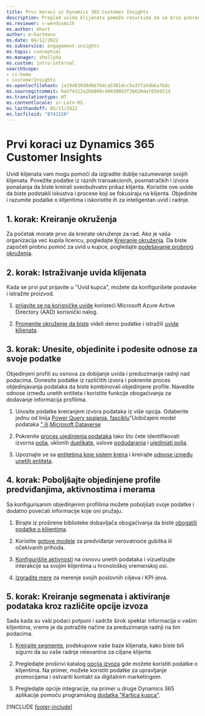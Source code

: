 ```yaml
---
title: Prvi koraci uz Dynamics 365 Customer Insights
description: Pregled uvida klijenata pomaže resursima da se brzo pokrenu.
ms.reviewer: v-wendysmith
ms.author: mhart
author: m-hartmann
ms.date: 04/12/2022
ms.subservice: engagement-insights
ms.topic: conceptual
ms.manager: shellyha
ms.custom: intro-internal
searchScope:
- ci-home
- customerInsights
ms.openlocfilehash: 1a19d83930d667bdca5301dcc5a3ffa5db6a7bdc
ms.sourcegitcommit: 6a5f4312a2bb808c40830863f26620daf65b921d
ms.translationtype: HT
ms.contentlocale: sr-Latn-RS
ms.lasthandoff: 05/11/2022
ms.locfileid: "8741150"
---
```

# <a name="get-started-with-dynamics-365-customer-insights"></a>Prvi koraci uz Dynamics 365 Customer Insights

Uvidi klijenata vam mogu pomoći da izgradite dublje razumevanje svojih klijenata. Povežite podatke iz raznih transakcionih, posmatračkih i izvora ponašanja da biste kreirali sveobuhvatni prikaz klijenta. Koristite ove uvide da biste podstakli iskustva i procese koji se fokusiraju na klijenta. Objedinite i razumite podatke o klijentima i iskoristite ih za inteligentan uvid i radnje.

## <a name="step-1-create-an-environment"></a>1. korak: Kreiranje okruženja

Za početak morate prvo da kreirate okruženje za rad. Ako je vaša organizacija već kupila licencu, pogledajte [Kreiranje okruženja](create-environment.md). Da biste započeli probnu pomoć za uvid u kupce, pogledajte [podešavanje probnog okruženja](trial-signup.md).

## <a name="step-2-explore-customer-insights"></a>2. korak: Istraživanje uvida klijenata

Kada se prvi put prijavite u "Uvid kupca", možete da konfigurišete postavke i istražite proizvod.

1. [prijavite se na korisničke uvide](https://home.ci.ai.dynamics.com) koristeći Microsoft Azure Active Directory (AAD) korisnički nalog.

1. [Promenite okruženje da biste](manage-environments.md#switch-environments) videli demo podatke i istražili [uvide klijenata](home.md).

## <a name="step-3-ingest-unify-and-set-up-relationships-for-your-data"></a>3. korak: Unesite, objedinite i podesite odnose za svoje podatke

Objedinjeni profili su osnova za dobijanje uvida i preduzimanje radnji nad podacima. Donesite podatke iz različitih izvora i pokrenite proces objedinjavanja podataka da biste kombinovali objedinjene profile. Navedite odnose između unetih entiteta i koristite funkcije obogaćivanja za dodavanje informacija profilima.

1. Unosite podatke kreiranjem izvora podataka iz više opcija. Odaberite jednu od linija [Power Query spajanja, fasciklu](connect-power-query.md)"Uobičajeni model podataka [" ili](connect-common-data-model.md).[Microsoft Dataverse](connect-dataverse-managed-lake.md) 

1. Pokrenite [proces ujedinjenja podataka](data-unification.md) tako što ćete identifikovati izvorna [polja](map-entities.md), ukloniti [duplikate](remove-duplicates.md), uslove [podudaranja](match-entities.md) i [ujedinjati polja](merge-entities.md).

1. Upoznajte se sa [entitetima koje sistem kreira](entities.md) i kreirajte [odnose između unetih entiteta](relationships.md).

## <a name="step-4-enhance-unified-profiles-with-predictions-activities-and-measures"></a>4. korak: Poboljšajte objedinjene profile predviđanjima, aktivnostima i merama

Sa konfigurisanim objedinjenim profilima možete poboljšati svoje podatke i dodatno povećati informacije koje oni pružaju.

1. Birajte iz proširene biblioteke dobavljača obogaćivanja da biste [obogatili podatke o klijentima](enrichment-hub.md).

1. Koristite [gotove modele](predictions-overview.md) za predviđanje verovatnoće gubitka ili očekivanih prihoda.

1. [Konfigurišite aktivnosti](activities.md) na osnovu unetih podataka i vizuelizujte interakcije sa svojim klijentima u hronološkoj vremenskoj osi.

1. [Izgradite mere](measures.md) za merenje svojih poslovnih ciljeva i KPI-jeva.

## <a name="step-5-create-segments-and-activate-data-through-various-export-options"></a>5. korak: Kreiranje segmenata i aktiviranje podataka kroz različite opcije izvoza

Sada kada su vaši podaci potpuni i sadrže širok spektar informacija o vašim klijentima, vreme je da potražite načine za preduzimanje radnji na tim podacima.

1. [Kreirajte segmente](segments.md), podskupove vaše baze klijenata, kako biste bili sigurni da su vaše radnje relevantne za ciljane klijente.

1. Pregledajte proširivi katalog [opcija izvoza](export-destinations.md) gde možete koristiti podatke o klijentima. Na primer, možete koristiti podatke za upravljanje promocijama i ostvariti kontakt sa digitalnim marketingom.

1. Pregledajte opcije integracije, na primer u druge Dynamics 365 aplikacije pomoću programskog [dodatka "Kartica kupca"](customer-card-add-in.md).  


[!INCLUDE [footer-include](includes/footer-banner.md)]
